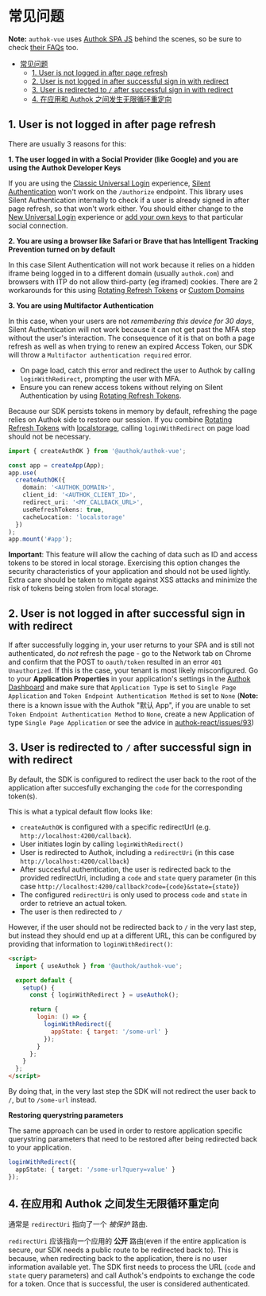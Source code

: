 # 常见问题

**Note:** `authok-vue` uses [Authok SPA JS](https://github.com/authok/authok-spa-js) behind the scenes, so be sure to check [their FAQs](https://github.com/authok/authok-spa-js/blob/master/FAQ.md) too.

- [常见问题](#常见问题)
  - [1. User is not logged in after page refresh](#1-user-is-not-logged-in-after-page-refresh)
  - [2. User is not logged in after successful sign in with redirect](#2-user-is-not-logged-in-after-successful-sign-in-with-redirect)
  - [3. User is redirected to `/` after successful sign in with redirect](#3-user-is-redirected-to--after-successful-sign-in-with-redirect)
  - [4. 在应用和 Authok 之间发生无限循环重定向](#4-在应用和-authok-之间发生无限循环重定向)

## 1. User is not logged in after page refresh

There are usually 3 reasons for this:

**1. The user logged in with a Social Provider (like Google) and you are using the Authok Developer Keys**

If you are using the [Classic Universal Login](https://authok.com/docs/universal-login/classic) experience, [Silent Authentication](https://authok.com/docs/authorization/configure-silent-authentication) won't work on the `/authorize` endpoint. This library uses Silent Authentication internally to check if a user is already signed in after page refresh, so that won't work either. You should either change to the [New Universal Login](https://authok.com/docs/universal-login/new-experience) experience or [add your own keys](https://authok.com/docs/connections/identity-providers-social) to that particular social connection.

**2. You are using a browser like Safari or Brave that has Intelligent Tracking Prevention turned on by default**

In this case Silent Authentication will not work because it relies on a hidden iframe being logged in to a different domain (usually `authok.com`) and browsers with ITP do not allow third-party (eg iframed) cookies. There are 2 workarounds for this using [Rotating Refresh Tokens](https://authok.com/docs/tokens/refresh-tokens/refresh-token-rotation) or [Custom Domains](https://authok.com/docs/custom-domains)

**3. You are using Multifactor Authentication**

In this case, when your users are not _remembering this device for 30 days_, Silent Authentication will not work because it can not get past the MFA step without the user's interaction. The consequence of it is that on both a page refresh as well as when trying to renew an expired Access Token, our SDK will throw a `Multifactor authentication required` error.

- On page load, catch this error and redirect the user to Authok by calling `loginWithRedirect`, prompting the user with MFA.
- Ensure you can renew access tokens without relying on Silent Authentication by using [Rotating Refresh Tokens](https://authok.com/docs/tokens/refresh-tokens/refresh-token-rotation).

Because our SDK persists tokens in memory by default, refreshing the page relies on Authok side to restore our session. If you combine [Rotating Refresh Tokens](https://authok.com/docs/tokens/refresh-tokens/refresh-token-rotation) with [localstorage](https://github.com/authok/authok-spa-js#user-content-data-caching-options), calling `loginWithRedirect` on page load should not be necessary.

```ts
import { createAuthOK } from '@authok/authok-vue';

const app = createApp(App);
app.use(
  createAuthOK({
    domain: '<AUTHOK_DOMAIN>',
    client_id: '<AUTHOK_CLIENT_ID>',
    redirect_uri: '<MY_CALLBACK_URL>',
    useRefreshTokens: true,
    cacheLocation: 'localstorage'
  })
);
app.mount('#app');
```

**Important**: This feature will allow the caching of data such as ID and access tokens to be stored in local storage. Exercising this option changes the security characteristics of your application and should not be used lightly. Extra care should be taken to mitigate against XSS attacks and minimize the risk of tokens being stolen from local storage.

## 2. User is not logged in after successful sign in with redirect

If after successfully logging in, your user returns to your SPA and is still not authenticated, do _not_ refresh the page - go to the Network tab on Chrome and confirm that the POST to `oauth/token` resulted in an error `401 Unauthorized`. If this is the case, your tenant is most likely misconfigured. Go to your **Application Properties** in your application's settings in the [Authok Dashboard](https://manage.authok.com) and make sure that `Application Type` is set to `Single Page Application` and `Token Endpoint Authentication Method` is set to `None` (**Note:** there is a known issue with the Authok "默认 App", if you are unable to set `Token Endpoint Authentication Method` to `None`, create a new Application of type `Single Page Application` or see the advice in [authok-react/issues/93](https://github.com/authok/authok-react/issues/93#issuecomment-673431605))

## 3. User is redirected to `/` after successful sign in with redirect

By default, the SDK is configured to redirect the user back to the root of the application after succesfully exchanging the `code` for the corresponding token(s).

This is what a typical default flow looks like:

- `createAuthOK` is configured with a specific redirectUrl (e.g. `http://localhost:4200/callback`).
- User initiates login by calling `loginWithRedirect()`
- User is redirected to Authok, including a `redirectUri` (in this case `http://localhost:4200/callback`)
- After succesful authentication, the user is redirected back to the provided redirectUri, including a `code` and `state` query parameter (in this case `http://localhost:4200/callback?code={code}&state={state}`)
- The configured `redirectUri` is only used to process `code` and `state` in order to retrieve an actual token.
- The user is then redirected to `/`

However, if the user should not be redirected back to `/` in the very last step, but instead they should end up at a different URL, this can be configured by providing that information to `loginWithRedirect()`:

```html
<script>
  import { useAuthok } from '@authok/authok-vue';

  export default {
    setup() {
      const { loginWithRedirect } = useAuthok();

      return {
        login: () => {
          loginWithRedirect({
            appState: { target: '/some-url' }
          });
        }
      };
    }
  };
</script>
```

By doing that, in the very last step the SDK will not redirect the user back to `/`, but to `/some-url` instead.

**Restoring querystring parameters**

The same approach can be used in order to restore application specific querystring parameters that need to be restored after being redirected back to your application.

```ts
loginWithRedirect({
  appState: { target: '/some-url?query=value' }
});
```

## 4. 在应用和 Authok 之间发生无限循环重定向

通常是 `redirectUri` 指向了一个 _被保护_ 路由.

`redirectUri` 应该指向一个应用的 **公开** 路由(even if the entire application is secure, our SDK needs a public route to be redirected back to). This is because, when redirecting back to the application, there is no user information available yet. The SDK first needs to process the URL (`code` and `state` query parameters) and call Authok's endpoints to exchange the code for a token. Once that is successful, the user is considered authenticated.
